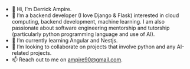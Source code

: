 - 👋 Hi, I’m Derrick Ampire.
- 👀 I’m a backend developer (I love Django & Flask) interested in cloud computing, backend development, machine learning. I am also passionate about software engineering mentorship and tutorship (particularly python programming language and use of AI).
- 🌱 I’m currently learning Angular and Nestjs.
- 💞️ I’m looking to collaborate on projects that involve python and any AI-related projects.
- 📫 Reach out to me on ampire90@gmail.com.

<!---
am-derrick/am-derrick is a ✨ special ✨ repository because its `README.md` (this file) appears on your GitHub profile.
You can click the Preview link to take a look at your changes.
--->

